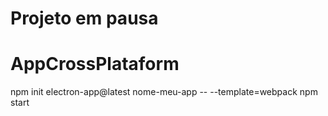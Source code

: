 # Projeto em pausa

# AppCrossPlataform

npm init electron-app@latest nome-meu-app -- --template=webpack
npm start
